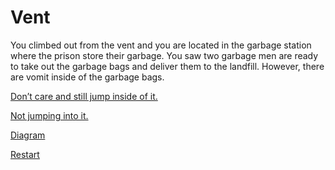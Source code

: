 # Vent

You climbed out from the vent and you are located in the garbage station where the prison store their garbage. You saw two garbage men are ready to take out the garbage bags and deliver them to the landfill. However, there are vomit inside of the garbage bags.

[Don’t care and still jump inside of it.](grbage.md)

[Not jumping into it.](telescope.md)

[Diagram](https://docs.google.com/drawings/d/13SuvfycxFXV7bOzk3oigILIOaXsA3jfoIIYDW0YA-NY/edit?usp=sharing)

[Restart](../README.md)
